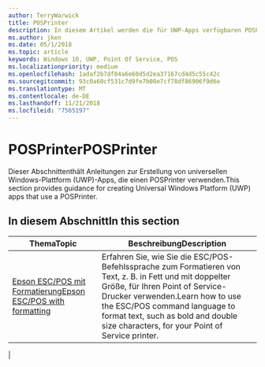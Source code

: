 ```yaml
---
author: TerryWarwick
title: POSPrinter
description: In diesem Artikel werden die für UWP-Apps verfügbaren POSPrinter-Features aufgeführt, sowie die Links zu den Anleitungen für ihre Verwendung.
ms.author: jken
ms.date: 05/1/2018
ms.topic: article
keywords: Windows 10, UWP, Point Of Service, POS
ms.localizationpriority: medium
ms.openlocfilehash: 1adaf2b7df04a6e60d5d2ea37167cd4d5c55c42c
ms.sourcegitcommit: 93c0a60cf531c7d9fe7b00e7cf78df86906f9d6e
ms.translationtype: MT
ms.contentlocale: de-DE
ms.lasthandoff: 11/21/2018
ms.locfileid: "7565197"
---
```

# <a name="posprinter"></a><span data-ttu-id="c168d-104">POSPrinter</span><span class="sxs-lookup"><span data-stu-id="c168d-104">POSPrinter</span></span>

<span data-ttu-id="c168d-105">Dieser Abschnittenthält Anleitungen zur Erstellung von universellen Windows-Plattform (UWP)-Apps, die einen POSPrinter verwenden.</span><span class="sxs-lookup"><span data-stu-id="c168d-105">This section provides guidance for creating Universal Windows Platform (UWP) apps that use a POSPrinter.</span></span>

## <a name="in-this-section"></a><span data-ttu-id="c168d-106">In diesem Abschnitt</span><span class="sxs-lookup"><span data-stu-id="c168d-106">In this section</span></span>
|<span data-ttu-id="c168d-107">Thema</span><span class="sxs-lookup"><span data-stu-id="c168d-107">Topic</span></span> |<span data-ttu-id="c168d-108">Beschreibung</span><span class="sxs-lookup"><span data-stu-id="c168d-108">Description</span></span> |
|------|------------|
| [<span data-ttu-id="c168d-109">Epson ESC/POS mit Formatierung</span><span class="sxs-lookup"><span data-stu-id="c168d-109">Epson ESC/POS with formatting</span></span>](epson-esc-pos-with-formatting.md) | <span data-ttu-id="c168d-110">Erfahren Sie, wie Sie die ESC/POS-Befehlssprache zum Formatieren von Text, z. B. in Fett und mit doppelter Größe, für Ihren Point of Service-Drucker verwenden.</span><span class="sxs-lookup"><span data-stu-id="c168d-110">Learn how to use the ESC/POS command language to format text, such as bold and double size characters, for your Point of Service printer.</span></span> |
|

<!-- Future topics to be added
| [System Requirements](pos-posprinter-system-requirements.md)  |  |
| [Getting Started](pos-posprinter-get-started.md)              |  | -->
